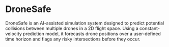 # DroneSafe
DroneSafe is an AI-assisted simulation system designed to predict potential collisions between multiple drones in a 2D flight space. Using a constant-velocity prediction model, it forecasts drone positions over a user-defined time horizon and flags any risky intersections before they occur. 

